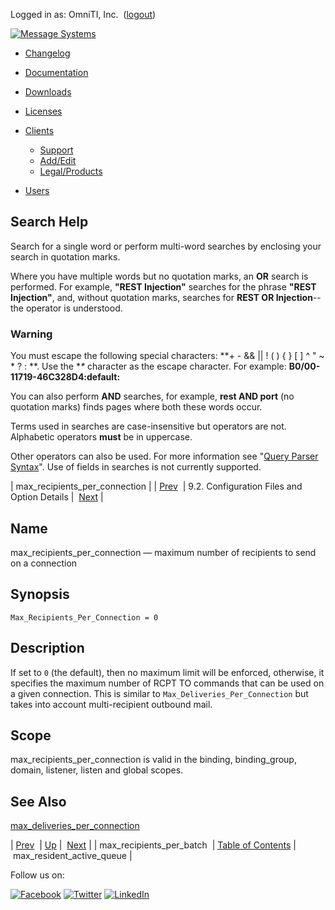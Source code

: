 Logged in as: OmniTI, Inc.  ([logout](https://support.messagesystems.com/logout.php))

[![Message Systems](https://support.messagesystems.com/images/ms-white205.png)](https://support.messagesystems.com/start.php) 

*   [Changelog](https://support.messagesystems.com/start.php?show=changelog)
*   [Documentation](https://support.messagesystems.com/docs/)
*   [Downloads](https://support.messagesystems.com/start.php)

*   [Licenses](https://support.messagesystems.com/license_summary.php)
*   <a href="">Clients</a>
    *   [Support](https://support.messagesystems.com/cs.php)
    *   [Add/Edit](https://support.messagesystems.com/edit_client.php)
    *   [Legal/Products](https://support.messagesystems.com/edit_products.php)
*   [Users](https://support.messagesystems.com/edit_customer.php)

## Search Help

Search for a single word or perform multi-word searches by enclosing your search in quotation marks.

Where you have multiple words but no quotation marks, an **OR** search is performed. For example, **"REST Injection"** searches for the phrase **"REST Injection"**, and, without quotation marks, searches for **REST OR Injection**--the operator is understood.

### Warning

You must escape the following special characters: **+ - && || ! ( ) { } [ ] ^ " ~ * ? : \**. Use the **\** character as the escape character. For example: **B0/00-11719-46C328D4\:default\:**

You can also perform **AND** searches, for example, **rest AND port** (no quotation marks) finds pages where both these words occur.

Terms used in searches are case-insensitive but operators are not. Alphabetic operators **must** be in uppercase.

Other operators can also be used. For more information see "[Query Parser Syntax](https://lucene.apache.org/core/old_versioned_docs/versions/3_0_0/queryparsersyntax.html)". Use of fields in searches is not currently supported.

| max_recipients_per_connection |
| [Prev](conf.ref.max_recipients_per_batch.php)  | 9.2. Configuration Files and Option Details |  [Next](conf.ref.max_resident_active_queue.php) |

<a name="conf.ref.max_recipients_per_connection"></a>
## Name

max_recipients_per_connection — maximum number of recipients to send on a connection

## Synopsis

`Max_Recipients_Per_Connection = 0`

<a name="idp10255168"></a>
## Description

If set to `0` (the default), then no maximum limit will be enforced, otherwise, it specifies the maximum number of RCPT TO commands that can be used on a given connection. This is similar to `Max_Deliveries_Per_Connection` but takes into account multi-recipient outbound mail.

<a name="idp10258208"></a>
## Scope

max_recipients_per_connection is valid in the binding, binding_group, domain, listener, listen and global scopes.

<a name="idp10260624"></a>
## See Also

[max_deliveries_per_connection](conf.ref.max_deliveries_per_connection.php "max_deliveries_per_connection")

| [Prev](conf.ref.max_recipients_per_batch.php)  | [Up](conf.ref.files.php) |  [Next](conf.ref.max_resident_active_queue.php) |
| max_recipients_per_batch  | [Table of Contents](index.php) |  max_resident_active_queue |

Follow us on:

[![Facebook](https://support.messagesystems.com/images/icon-facebook.png)](http://www.facebook.com/messagesystems) [![Twitter](https://support.messagesystems.com/images/icon-twitter.png)](http://twitter.com/#!/MessageSystems) [![LinkedIn](https://support.messagesystems.com/images/icon-linkedin.png)](http://www.linkedin.com/company/message-systems)